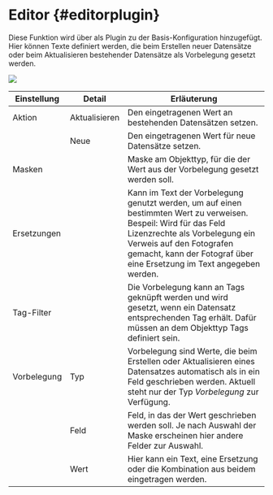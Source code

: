 # Editor {#editorplugin}

Diese Funktion wird über als Plugin zu der Basis-Konfiguration hinzugefügt. Hier können Texte definiert werden, die beim Erstellen neuer Datensätze oder beim Aktualisieren bestehender Datensätze als Vorbelegung gesetzt werden.

![](editorplugin_de.jpg)

|Einstellung|Detail|Erläuterung|
|---|---|---|
|Aktion|Aktualisieren|Den eingetragenen Wert an bestehenden Datensätzen setzen.|
||Neue|Den eingetragenen Wert für neue Datensätze setzen.|
|Masken||Maske am Objekttyp, für die der Wert aus der Vorbelegung gesetzt werden soll.|
|Ersetzungen||Kann im Text der Vorbelegung genutzt werden, um auf einen bestimmten Wert zu verweisen. Bespeil: Wird für das Feld Lizenzrechte als Vorbelegung ein Verweis auf den Fotografen gemacht, kann der Fotograf über eine Ersetzung im Text angegeben werden.  |
|Tag-Filter||Die Vorbelegung kann an Tags geknüpft werden und wird gesetzt, wenn ein Datensatz entsprechenden Tag erhält. Dafür müssen an dem Objekttyp Tags definiert sein. |
|Vorbelegung|Typ|Vorbelegung sind Werte, die beim Erstellen oder Aktualisieren eines Datensatzes automatisch als in ein Feld geschrieben werden. Aktuell steht nur der Typ *Vorbelegung* zur Verfügung. |
| | Feld |Feld, in das der Wert geschrieben werden soll. Je nach Auswahl der Maske erscheinen hier andere Felder zur Auswahl.|
||Wert| Hier kann ein Text, eine Ersetzung oder die Kombination aus beidem eingetragen werden.|